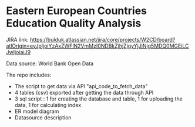 # Eastern European Countries Education Quality Analysis

JIRA link:
https://bulduk.atlassian.net/jira/core/projects/W2CD/board?atlOrigin=eyJpIjoiYzAxZWFlN2VmMzI0NDBkZjhjZjgyYjJiNjg5MDQ0MGEiLCJwIjoiaiJ9

Data source: 
World Bank Open Data

The repo includes: 
- The script to get data via API "api_code_to_fetch_data" 
- 4 tables (csv) exported after getting the data through API
- 3 sql script : 1 for creating the database and table, 1 for uploading the data, 1 for calculating index
- ER model diagram
- Datasource description
